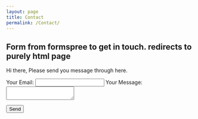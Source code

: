 ```yaml
---
layout: page
title: Contact
permalink: /Contact/
---
```


## Form from formspree to get in touch. redirects to purely html page 

Hi there, Please send you message through here. 

<!-- copied from formspree -->

<form id="contact-form" action="https://formspree.io/f/manennlq" method="POST">
  <label>
    Your Email:
    <input type="email" name="email" required>
  </label>

  <label>
    Your Message:
    <textarea name="message" required></textarea>
  </label>

  <button type="submit">Send</button>
  <p id="form-status" style="display: none; color: green;">Message sent! I'll get back to you soon.</p>
</form>

<script>
  document.getElementById("contact-form").addEventListener("submit", async function(event) {
    event.preventDefault();
    
    let form = event.target;
    let status = document.getElementById("form-status");
    let data = new FormData(form);

    try {
      let response = await fetch(form.action, {
        method: "POST",
        body: data,
        headers: { 'Accept': 'application/json' }
      });

      if (response.ok) {
        status.style.display = "block";
        form.reset();
      } else {
        alert("Oops! Something went wrong. Please try again.");
      }
    } catch (error) {
      alert("Error submitting the form. Please check your internet connection.");
    }
  });
</script>
